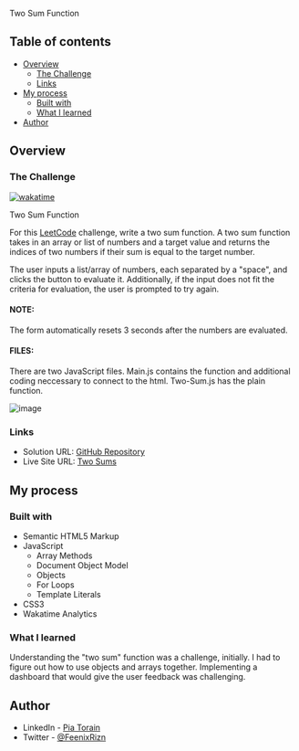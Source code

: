 Two Sum Function

## Table of contents

- [Overview](#overview)
  - [The Challenge](#the-challenge)
  - [Links](#links)
- [My process](#my-process)
  - [Built with](#built-with)
  - [What I learned](#what-i-learned)
- [Author](#author)

## Overview

### The Challenge

[![wakatime](https://wakatime.com/badge/github/Pia007/TwoSum.svg)](https://wakatime.com/badge/github/Pia007/TwoSum)

Two Sum Function

For this [LeetCode](https://leetcode.com/problems/two-sum/) challenge, write a two sum function. A two sum function takes in an array or list of numbers and a target value and returns the indices of two numbers if their sum is equal to the target number. 

The user inputs a list/array of numbers, each separated by a "space", and clicks the button to evaluate it. Additionally, if the input does not fit the criteria for evaluation, the user is prompted to try again. 

#### NOTE: 
The form automatically resets 3 seconds after the numbers are evaluated.

#### FILES: 
There are two JavaScript files. Main.js contains the function and additional coding neccessary to connect to the html. Two-Sum.js has the plain function.

![image](https://user-images.githubusercontent.com/66088725/132406853-0c13d47c-a99b-4ca8-afa9-229facfccd61.png)


### Links

- Solution URL: [GitHub Repository](https://github.com/Pia007/Isogram)
- Live Site URL: [Two Sums](https://pia007.github.io/Isogram/)

## My process

### Built with

- Semantic HTML5 Markup
- JavaScript
  - Array Methods
  - Document Object Model
  - Objects
  - For Loops
  - Template Literals
- CSS3
- Wakatime Analytics


### What I learned

Understanding the "two sum" function was a challenge, initially. I had to figure out how to use objects and arrays together. Implementing a dashboard that would give the user feedback was challenging. 


## Author

- LinkedIn - [Pia Torain](https://www.linkedin.com/in/pia-torain-dev)
- Twitter - [@FeenixRizn](https://www.twitter.com/)
